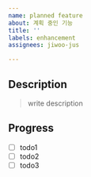 ```yaml
---
name: planned feature
about: 계획 중인 기능
title: ''
labels: enhancement
assignees: jiwoo-jus

---
```


## Description

> write description

## Progress

- [ ] todo1
- [ ] todo2
- [ ] todo3
